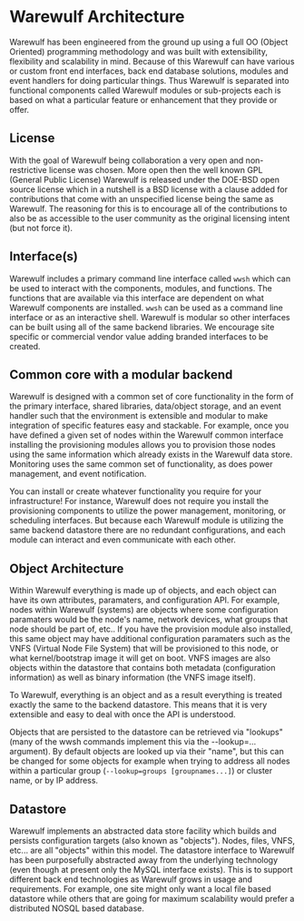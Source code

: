 # Warewulf Architecture

Warewulf has been engineered from the ground up using a full OO (Object Oriented) programming methodology and was built with extensibility, flexibility and scalability in mind. Because of this Warewulf can have various or custom front end interfaces, back end database solutions, modules and event handlers for doing particular things. Thus Warewulf is separated into functional components called Warewulf modules or sub-projects each is based on what a particular feature or enhancement that they provide or offer.

## License

With the goal of Warewulf being collaboration a very open and non-restrictive license was chosen. More open then the well known GPL (General Public License) Warewulf is released under the DOE-BSD open source license which in a nutshell is a BSD license with a clause added for contributions that come with an unspecified license being the same as Warewulf. The reasoning for this is to encourage all of the contributions to also be as accessible to the user community as the original licensing intent (but not force it).

## Interface(s)

Warewulf includes a primary command line interface called `wwsh` which can be used to interact with the components, modules, and functions. The functions that are available via this interface are dependent on what Warewulf components are installed. `wwsh` can be used as a command line interface or as an interactive shell. Warewulf is modular so other interfaces can be built using all of the same backend libraries. We encourage site specific or commercial vendor value adding branded interfaces to be created.

## Common core with a modular backend

Warewulf is designed with a common set of core functionality in the form of the primary interface, shared libraries, data/object storage, and an event handler such that the environment is extensible and modular to make integration of specific features easy and stackable. For example, once you have defined a given set of nodes within the Warewulf common interface installing the provisioning modules allows you to provision those nodes using the same information which already exists in the Warewulf data store. Monitoring uses the same common set of functionality, as does power management, and event notification.

You can install or create whatever functionality you require for your infrastructure! For instance, Warewulf does not require you install the provisioning components to utilize the power management, monitoring, or scheduling interfaces. But because each Warewulf module is utilizing the same backend datastore there are no redundant configurations, and each module can interact and even communicate with each other.

## Object Architecture

Within Warewulf everything is made up of objects, and each object can have its own attributes, paramaters, and configuration API. For example, nodes within Warewulf (systems) are objects where some configuration paramaters would be the node's name, network devices, what groups that node should be part of, etc.. If you have the provision module also installed, this same object may have additional configuration paramaters such as the VNFS (Virtual Node File System) that will be provisioned to this node, or what kernel/bootstrap image it will get on boot. VNFS images are also objects within the datastore that contains both metadata (configuration information) as well as binary information (the VNFS image itself).

To Warewulf, everything is an object and as a result everything is treated exactly the same to the backend datastore. This means that it is very extensible and easy to deal with once the API is understood.

Objects that are persisted to the datastore can be retrieved via "lookups" (many of the wwsh commands implement this via the --lookup=... argument). By default objects are looked up via their "name", but this can be changed for some objects for example when trying to address all nodes within a particular group (`--lookup=groups [groupnames...]`) or cluster name, or by IP address.

## Datastore

Warewulf implements an abstracted data store facility which builds and persists configuration targets (also known as "objects"). Nodes, files, VNFS, etc... are all "objects" within this model. The datastore interface to Warewulf has been purposefully abstracted away from the underlying technology (even though at present only the MySQL interface exists). This is to support different back end technologies as Warewulf grows in usage and requirements. For example, one site might only want a local file based datastore while others that are going for maximum scalability would prefer a distributed NOSQL based database.
